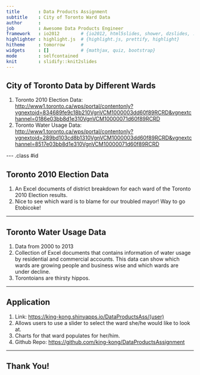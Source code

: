 ```yaml
---
title       : Data Products Assignment
subtitle    : City of Toronto Ward Data
author      : 
job         : Awesome Data Products Engineer
framework   : io2012        # {io2012, html5slides, shower, dzslides, ...}
highlighter : highlight.js  # {highlight.js, prettify, highlight}
hitheme     : tomorrow      # 
widgets     : []            # {mathjax, quiz, bootstrap}
mode        : selfcontained
knit        : slidify::knit2slides
---
```


## City of Toronto Data by Different Wards

1. Toronto 2010 Election Data: 
http://www1.toronto.ca/wps/portal/contentonly?vgnextoid=834689fe9c18b210VgnVCM1000003dd60f89RCRD&vgnextchannel=0186e03bb8d1e310VgnVCM10000071d60f89RCRD
2. Toronto Water Usage Data: 
http://www1.toronto.ca/wps/portal/contentonly?vgnextoid=289bd103cd8b1310VgnVCM1000003dd60f89RCRD&vgnextchannel=8517e03bb8d1e310VgnVCM10000071d60f89RCRD

--- .class #id 

## Toronto 2010 Election Data
1. An Excel documents of district breakdown for each ward of the Toronto 2010 Election results.
2. Nice to see which ward is to blame for our troubled mayor!  Way to go Etobicoke!

---

## Toronto Water Usage Data
1. Data from 2000 to 2013
2. Collection of Excel documents that contains information of water usage by residential and commercial accounts.  This data can show which wards are growing people and business wise and which wards are under decline.  
3. Torontoians are thirsty hippos.

---

## Application
1. Link: https://king-kong.shinyapps.io/DataProductsAss/(user)
2. Allows users to use a slider to select the ward she/he would like to look at.
3. Charts for that ward populates for her/him.
4. Github Repo: https://github.com/king-kong/DataProductsAssignment

---

## Thank You!




